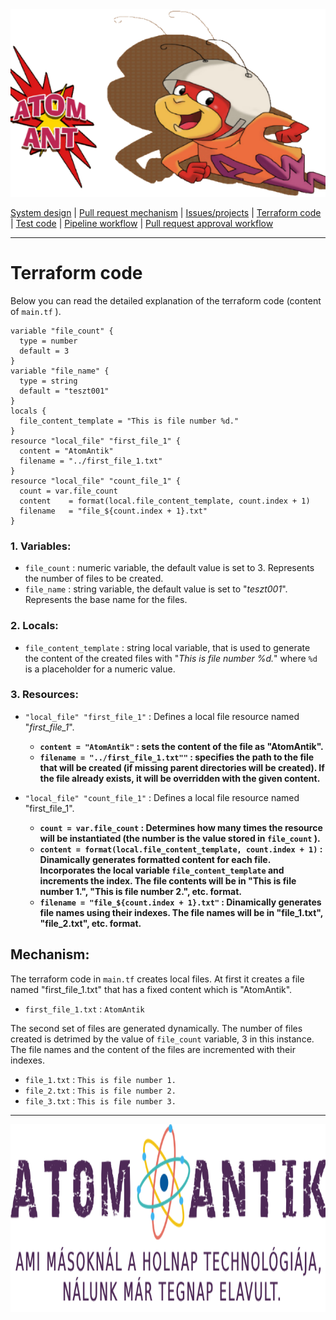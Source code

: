 <img src="https://github.com/MrN00b1101/AtomAntik/blob/main/documentation/atom_antik_header.png" alt="Team logo" style="height: 300px; width:100%;"/>
  
  [System design](https://github.com/MrN00b1101/AtomAntik/blob/main/documentation/system_design.md)
  | [Pull request mechanism](https://github.com/MrN00b1101/AtomAntik/blob/main/documentation/pull_request_mechanism.md)
  | [Issues/projects](https://github.com/MrN00b1101/AtomAntik/blob/main/documentation/issues_projects.md)
  | [Terraform code](https://github.com/MrN00b1101/AtomAntik/blob/main/documentation/terraform_code.md)
  | [Test code](https://github.com/MrN00b1101/AtomAntik/blob/main/documentation/test_code.md)
  | [Pipeline workflow](https://github.com/MrN00b1101/AtomAntik/blob/main/documentation/pipeline_workflow.md)
  | [Pull request approval workflow](https://github.com/MrN00b1101/AtomAntik/blob/main/documentation/pull_request_aproval_workflow.md)
***

#   Terraform code
Below you can read the detailed explanation of the terraform code (content of `main.tf` ).

```
variable "file_count" {
  type = number
  default = 3
}
variable "file_name" {
  type = string
  default = "teszt001"
}
locals {
  file_content_template = "This is file number %d."
}
resource "local_file" "first_file_1" {
  content = "AtomAntik"
  filename = "../first_file_1.txt"
}
resource "local_file" "count_file_1" {
  count = var.file_count
  content    = format(local.file_content_template, count.index + 1)
  filename   = "file_${count.index + 1}.txt"
}
```
### 1. Variables:
-   `file_count` : numeric variable, the default value is set to 3. Represents the number of files to be created.
-   `file_name` : string variable, the default value is set to "_teszt001_". Represents the base name for the files.

### 2. Locals:
-   `file_content_template` : string local variable, that is used to generate the content of the created files with "_This is file number %d._" where `%d` is a placeholder for a numeric value.

### 3. Resources:
-   `"local_file" "first_file_1"` : Defines a local file resource named "_first_file_1_".
    
    -   **`content = "AtomAntik"` : sets the content of the file as "AtomAntik".**
    -   **`filename = "../first_file_1.txt""` : specifies the path to the file that will be created (if missing parent directories will be created). If the file already exists, it will be          overridden with the given content.**
      
-   `"local_file" "count_file_1"` : Defines a local file resource named "first_file_1".
    
    -   **`count = var.file_count` : Determines how many times the resource will be instantiated (the number is the value stored in `file_count` ).**
    -   **`content = format(local.file_content_template, count.index + 1)` : Dinamically generates formatted content for each file. Incorporates the local variable `file_content_template`          and increments the index. The file contents will be in "This is file number 1.", "This is file number 2.", etc. format.**
    -   **`filename = "file_${count.index + 1}.txt"` : Dinamically generates file names using their indexes. The file names will be in "file_1.txt", "file_2.txt", etc. format.**

## Mechanism:
The terraform code in `main.tf` creates local files. At first it creates a file named "first_file_1.txt" that has a fixed content which is "AtomAntik".
- `first_file_1.txt` : `AtomAntik`

The second set of files are generated dynamically. The number of files created is detrimed by the value of `file_count` variable, 3 in this instance. The file names and the content of the files are incremented with their indexes.
- `file_1.txt` : `This is file number 1.`
- `file_2.txt` : `This is file number 2.`
- `file_3.txt` : `This is file number 3.`
***  
<img src="https://github.com/MrN00b1101/AtomAntik/blob/main/documentation/atom_antik_footer.png" alt="Team logo" style="height: 300px; width:100%;"/>
